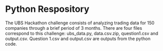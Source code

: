 # Python Respository

The UBS Hackathon challenge consists of analyzing trading data for 150 companies through a brief period of 3 months. There are four files correspond to this challenge: ubs_data.py, data.csv.zip, question1.csv and output.csv. Question 1.csv and output.csv are outputs from the python code. 
